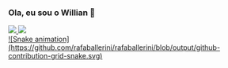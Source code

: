 ### Ola, eu sou o Willian 👋

 <div>
  <a href="https://github.com/uillia">
  <img height="180em" src="https://github-readme-stats.vercel.app/api?username=uillia&show_icons=true&theme=dracula&include_all_commits=true&count_private=true"/>
  <img height="180em" src="https://github-readme-stats.vercel.app/api/top-langs/?username=uillia&layout=compact&langs_count=7&theme=dracula"/>
</div>
<div> 
  ![Snake animation](https://github.com/rafaballerini/rafaballerini/blob/output/github-contribution-grid-snake.svg)
</div>
